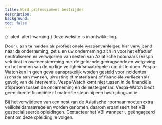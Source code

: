 ```yaml
---
title: Word professioneel bestrijder
description:
background:
toc: false
---
```

{: .alert .alert-warning }
Deze website is in ontwikkeling.

Door u aan te melden als professionele wespenverdelger, hier verwijzend naar de onderneming, zet u en uw onderneming zich in voor het effectief neutraliseren en verwijderen van nesten van Aziatische hoornaars (Vespa velutina) in overeenstemming met de geldende gedragscode en wetgeving en het nemen van de nodige veiligheidsmaatregelen om dit te doen. Vespa-Watch kan in geen geval aansprakelijk worden gesteld voor incidenten (schade aan mensen, uitrusting of materialen) of financiële verliezen als gevolg van de interventie. Vespa-Watch komt niet tussen in de financiële afspraken tussen de onderneming en de nesteigenaar. Vespa-Watch biedt geen directe financiële of materiële steun bij een bestrijdingsactie.

Bij het verwijderen van een nest van de Aziatische hoornaar moeten extra veiligheidsmaatregelen worden genomen, daarom organiseert het VBI gespecialiseerde opleidingen. Contacteer het VBI wanneer u geëngageerd bent om deze opleiding te volgen. 
